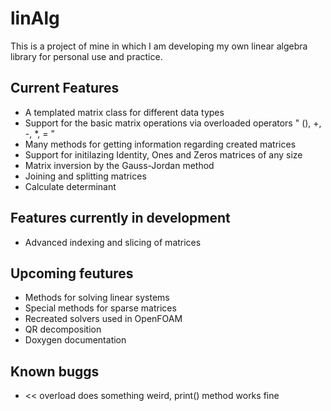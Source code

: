 # linAlg

This is a project of mine in which I am developing my own linear algebra library for personal use and practice.

## Current Features

* A templated matrix class for different data types 
* Support for the basic matrix operations via overloaded operators " (), +, -, *, = "
* Many methods for getting information regarding created matrices
* Support for initilazing Identity, Ones and Zeros matrices of any size
* Matrix inversion by the Gauss-Jordan method
* Joining and splitting matrices
* Calculate determinant

## Features currently in development

* Advanced indexing and slicing of matrices

## Upcoming feutures

* Methods for solving linear systems 
* Special methods for sparse matrices
* Recreated solvers used in OpenFOAM
* QR decomposition
* Doxygen documentation

## Known buggs
* << overload does something weird, print() method works fine
